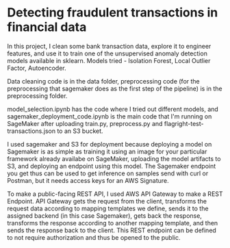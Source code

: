 # Detecting fraudulent transactions in financial data

In this project, I clean some bank transaction data, explore it to engineer features, and use it to train one of the unsupervised anomaly detection models available in sklearn. Models tried - Isolation Forest, Local Outlier Factor, Autoencoder.

Data cleaning code is in the data folder, preprocessing code (for the preprocessing that sagemaker does as the first step of the pipeline) 
is in the preprocessing folder.

model_selection.ipynb has the code where I tried out different models, and sagemaker_deployment_code.ipynb is the main code that I'm running on SageMaker
after uploading train.py, preprocess.py and flagright-test-transactions.json to an S3 bucket.

I used sagemaker and S3 for deployment because deploying a model on Sagemaker is as simple as training it using an image for your particular framework already availabe on SageMaker, uploading the model artifacts to S3, and deploying an endpoint using this model. The Sagemaker endpoint you get thus can be used to get inference on samples send with curl or Postman, but it needs access keys for an AWS Signature. 

To make a public-facing REST API, I used AWS API Gateway to make a REST Endpoint. API Gateway gets the request from the client, transforms the request data according to mapping templates we define, sends it to the assigned backend (in this case Sagemaker), gets back the response, transforms the response according to another mapping template, and then sends the response back to the client. This REST endpoint can be defined to not require authorization and thus be opened to the public.
